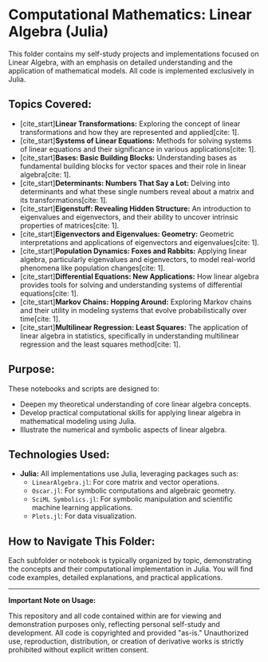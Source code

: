 # Computational Mathematics: Linear Algebra (Julia)

This folder contains my self-study projects and implementations focused on Linear Algebra, with an emphasis on detailed understanding and the application of mathematical models. All code is implemented exclusively in Julia.

## Topics Covered:

* [cite_start]**Linear Transformations:** Exploring the concept of linear transformations and how they are represented and applied[cite: 1].
* [cite_start]**Systems of Linear Equations:** Methods for solving systems of linear equations and their significance in various applications[cite: 1].
* [cite_start]**Bases: Basic Building Blocks:** Understanding bases as fundamental building blocks for vector spaces and their role in linear algebra[cite: 1].
* [cite_start]**Determinants: Numbers That Say a Lot:** Delving into determinants and what these single numbers reveal about a matrix and its transformations[cite: 1].
* [cite_start]**Eigenstuff: Revealing Hidden Structure:** An introduction to eigenvalues and eigenvectors, and their ability to uncover intrinsic properties of matrices[cite: 1].
* [cite_start]**Eigenvectors and Eigenvalues: Geometry:** Geometric interpretations and applications of eigenvectors and eigenvalues[cite: 1].
* [cite_start]**Population Dynamics: Foxes and Rabbits:** Applying linear algebra, particularly eigenvalues and eigenvectors, to model real-world phenomena like population changes[cite: 1].
* [cite_start]**Differential Equations: New Applications:** How linear algebra provides tools for solving and understanding systems of differential equations[cite: 1].
* [cite_start]**Markov Chains: Hopping Around:** Exploring Markov chains and their utility in modeling systems that evolve probabilistically over time[cite: 1].
* [cite_start]**Multilinear Regression: Least Squares:** The application of linear algebra in statistics, specifically in understanding multilinear regression and the least squares method[cite: 1].

## Purpose:

These notebooks and scripts are designed to:
* Deepen my theoretical understanding of core linear algebra concepts.
* Develop practical computational skills for applying linear algebra in mathematical modeling using Julia.
* Illustrate the numerical and symbolic aspects of linear algebra.

## Technologies Used:

* **Julia:** All implementations use Julia, leveraging packages such as:
    * `LinearAlgebra.jl`: For core matrix and vector operations.
    * `Oscar.jl`: For symbolic computations and algebraic geometry.
    * `SciML Symbolics.jl`: For symbolic manipulation and scientific machine learning applications.
    * `Plots.jl`: For data visualization.

## How to Navigate This Folder:

Each subfolder or notebook is typically organized by topic, demonstrating the concepts and their computational implementation in Julia. You will find code examples, detailed explanations, and practical applications.

---

**Important Note on Usage:**

This repository and all code contained within are for viewing and demonstration purposes only, reflecting personal self-study and development. All code is copyrighted and provided "as-is." Unauthorized use, reproduction, distribution, or creation of derivative works is strictly prohibited without explicit written consent.